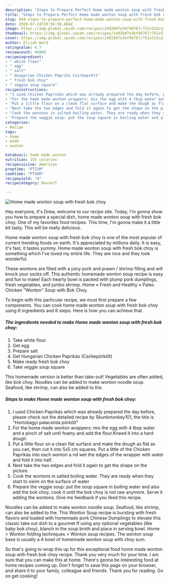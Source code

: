 ```yaml
---
description: "Steps to Prepare Perfect Home made wonton soup with fresh bok choy"
title: "Steps to Prepare Perfect Home made wonton soup with fresh bok choy"
slug: 844-steps-to-prepare-perfect-home-made-wonton-soup-with-fresh-bok-choy
date: 2020-07-24T19:56:56.804Z
image: https://img-global.cpcdn.com/recipes/1492b07e3bf96767/751x532cq70/home-made-wonton-soup-with-fresh-bok-choy-recipe-main-photo.jpg
thumbnail: https://img-global.cpcdn.com/recipes/1492b07e3bf96767/751x532cq70/home-made-wonton-soup-with-fresh-bok-choy-recipe-main-photo.jpg
cover: https://img-global.cpcdn.com/recipes/1492b07e3bf96767/751x532cq70/home-made-wonton-soup-with-fresh-bok-choy-recipe-main-photo.jpg
author: Elijah Ward
ratingvalue: 4.7
reviewcount: 46960
recipeingredient:
- " white flour"
- " egg"
- " salt"
- " Hungarian Chicken Papriks Csirkeprklt"
- " fresh bok choy"
- " veggie soup square"
recipeinstructions:
- "I used Chicken Paprikàs which was already prepared the day before, please check out the detailed recipe by Skunkmonkey101, the title is &#34;Hortobàgyi palacsinta pörkölt&#34;"
- "For the home made wonton wrappers: mix the egg with 4 tbsp water and a pinch of salt until foamy and add the flour.Kneed it into a hard dough."
- "Put a little flour on a clean flat surface and make the dough as flat as you can, then cut it into 5x5 cm squares. Put a little of the Chicken Paprikàs into each wonton a nd wet the edges of the wrapper with water and fold it into half."
- "Next take the two edges and fold it again to get the shape on the picture."
- "Cook the wontons in salted boiling water. They are ready when they start to swim on the surface of water"
- "Prepare the veggie soup: put the soup square in boiling water and also add the bok choy, cook it until the bok choy is not raw anymore. Serve it adding the wontons. Give me feedback if you liked this recipe."
categories:
- Recipe
tags:
- home
- made
- wonton

katakunci: home made wonton 
nutrition: 155 calories
recipecuisine: American
preptime: "PT22M"
cooktime: "PT46M"
recipeyield: "4"
recipecategory: Dessert

---
```



![Home made wonton soup with fresh bok choy](https://img-global.cpcdn.com/recipes/1492b07e3bf96767/751x532cq70/home-made-wonton-soup-with-fresh-bok-choy-recipe-main-photo.jpg)

Hey everyone, it's Drew, welcome to our recipe site. Today, I'm gonna show you how to prepare a special dish, home made wonton soup with fresh bok choy. One of my favorites food recipes. This time, I'm gonna make it a little bit tasty. This will be really delicious.

Home made wonton soup with fresh bok choy is one of the most popular of current trending foods on earth. It's appreciated by millions daily. It is easy, it's fast, it tastes yummy. Home made wonton soup with fresh bok choy is something which I've loved my entire life. They are nice and they look wonderful.

These wontons are filled with a juicy pork and prawn / shrimp filling and will knock your socks off. This authentic homemade wonton soup recipe is easy and fun to make! Each hearty bowl is packed with plump pork dumplings, fresh vegetables, and jumbo shrimp. Home » Fresh and Healthy » Paleo Chicken &#34;Wonton&#34; Soup with Bok Choy.


To begin with this particular recipe, we must first prepare a few components. You can cook home made wonton soup with fresh bok choy using 6 ingredients and 6 steps. Here is how you can achieve that.

<!--inarticleads1-->

##### The ingredients needed to make Home made wonton soup with fresh bok choy:

1. Take  white flour
1. Get  egg
1. Prepare  salt
1. Get  Hungarian Chicken Paprikàs (Csirkepörkölt)
1. Make ready  fresh bok choy
1. Take  veggie soup square


This homemade version is better than take-out! Vegetables are often added, like bok choy. Noodles can be added to make wonton noodle soup. Seafood, like shrimp, can also be added to the. 

<!--inarticleads2-->

##### Steps to make Home made wonton soup with fresh bok choy:

1. I used Chicken Paprikàs which was already prepared the day before, please check out the detailed recipe by Skunkmonkey101, the title is &#34;Hortobàgyi palacsinta pörkölt&#34;
1. For the home made wonton wrappers: mix the egg with 4 tbsp water and a pinch of salt until foamy and add the flour.Kneed it into a hard dough.
1. Put a little flour on a clean flat surface and make the dough as flat as you can, then cut it into 5x5 cm squares. Put a little of the Chicken Paprikàs into each wonton a nd wet the edges of the wrapper with water and fold it into half.
1. Next take the two edges and fold it again to get the shape on the picture.
1. Cook the wontons in salted boiling water. They are ready when they start to swim on the surface of water
1. Prepare the veggie soup: put the soup square in boiling water and also add the bok choy, cook it until the bok choy is not raw anymore. Serve it adding the wontons. Give me feedback if you liked this recipe.


Noodles can be added to make wonton noodle soup. Seafood, like shrimp, can also be added to the. This Wonton Soup recipe is bursting with fresh flavors and loaded with homemade pork Chinese Dumplings to elevate this classic take out dish to a gourmet If using any optional vegetables (like baby bok choy), blanch in the soup broth and place in serving bowl. Home &gt; Wonton folding techniques &gt; Wonton soup recipes. The wonton soup base is usually a A bowl of homemade wonton soup with choy sum. 

So that's going to wrap this up for this exceptional food home made wonton soup with fresh bok choy recipe. Thank you very much for your time. I am sure that you can make this at home. There's gonna be interesting food at home recipes coming up. Don't forget to save this page on your browser, and share it to your family, colleague and friends. Thank you for reading. Go on get cooking!
